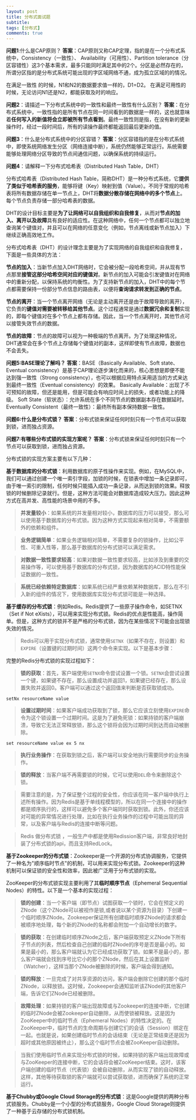 ```yaml
---
layout: post
title: 分布式面试题
subtitle:
tags: [分布式]
comments: true
---
```


**问题1**:什么是CAP原则？
**答案**：CAP原则又称CAP定理，指的是在一个分布式系统中，Consistency（一致性）、 Availability（可用性）、Partition tolerance（分区容错性）这3个基本需求，最多只能同时满足其中的2个。分区是必然存在的，所谓分区指的是分布式系统可能出现的字区域网络不通，成为孤立区域的的情况。

在满足一致性 的时候，N1和N2的数据要求值一样的，D1=D2。
在满足可用性的时候，无论访问N1还是N2，都能获取及时的响应。



**问题2**：请描述一下分布式系统中的一致性和最终一致性有什么区别？
**答案**：在分布式系统中，一致性指的是所有节点在同一时间看到的数据是一样的，这也就意味着**任何写入的新值将会立即被所有节点看到**。最终一致性则是指，在没有新的更新操作时，经过一段时间后，所有的读操作最终都能返回最后更新的值。

**问题3**：什么是分布式系统中的分区容错？
**答案**：分区容错指的是在分布式系统中，即使系统网络发生分区（网络连接中断），系统仍然能够正常运行。系统需要能够处理网络分区导致的节点间通信问题，以确保系统的持续运行。

**问题4**：请解释一下分布式哈希表（Distributed Hash Table，DHT）

分布式哈希表（Distributed Hash Table，简称DHT）是一种分布式系统，它**提供了类似于哈希表的服务**，能够将键（Key）映射到值（Value）。不同于常规的哈希表将所有数据存储在单一节点上，DHT将**数据分散存储在网络中的多个节点**上。每个节点负责存储一部分哈希表的数据。

DHT的设计目标主要是**为了让网络可以自我组织和自我修复**，从而对**节点的加入、离开以及故障**具有良好的适应性。在这种网络中，任何一个节点都可以独立地查询某个键值对，并且可以在网络的任意变化（例如，节点离线或新节点加入）下继续正确高效地工作。


分布式哈希表（DHT）的设计理念主要是为了实现网络的自我组织和自我修复，下面是一些具体的方法：

**节点的加入**：当新节点加入DHT网络时，它会被分配一段哈希空间，并从现有节点那里**接管这部分哈希空间对应的键值对**。新节点的加入可能会引发键值对在网络中的重新分配，以保持系统的均衡性。为了支持新节点的加入，DHT中的每个节点都需要保持一份部分节点信息的路由表，以便将**查询请求转发到正确的节点**。

**节点的离开**：当一个节点离开网络（无论是主动离开还是由于故障导致的离开），它负责的**键值对需要被转移给其他节点**。这个过程通常是通过**数据冗余和复制**实现的，即每个键值对在多个节点上都有存储。因此，当一个节点离开时，其他节点可以接管失效节点的数据。

**节点的故障**：节点的故障可以视为一种极端的节点离开。为了处理这种情况，DHT通常会在多个节点上存储每个键值对的副本，这样即使有节点故障，数据也不会丢失。


**问题5:BASE理论了解吗？**
**答案**：BASE（Basically Available、Soft state、Eventual consistency）是基于CAP理论逐步演化而来的，核心思想是即便不能达到强一致性（Strong consistency），也可以根据应用特点采用适当的方式来达到最终一致性（Eventual consistency）的效果。
Basically Available：出现了不可预知的故障，但还是能用，但是可能会有响应时间上的损失，或者功能上的降级。
Soft State（软状态）：允许系统在多个不同节点的数据副本存在数据延时。
Eventually Consistent（最终一致性）：最终所有副本保持数据一致性。


**问题6:什么是分布式锁？**
**答案**：分布式锁来保证任何时刻只有一个节点可以获取到锁，进而独占资源。


**问题7:有哪些分布式锁的实现方案呢？**
**答案**：分布式锁来保证任何时刻只有一个节点可以获取到锁，进而独占资源。


分布式锁的实现方案主要有以下几种：

**基于数据库的分布式锁**：利用数据库的原子性操作来实现。例如，在MySQL中，我们可以通过创建一个唯一索引字段，加锁的时候，在锁表中增加一条记录即可，由于唯一索引的限制，任何时候只能插入成功一条记录，从而达到锁的效果。释放锁的时候删除记录就行。但是，这种方法可能会对数据库造成较大压力。因此这种方式在高并发、高性能的场景中用的不多。

> **并发量较小**：如果系统的并发量相对较小，数据库的压力可以接受，那么可以使用基于数据库的分布式锁。因为这种方式实现起来相对简单，不需要额外的依赖和组件。

> **业务逻辑简单**：如果业务逻辑相对简单，不需要复杂的锁操作，比如公平性、可重入性等，那么基于数据库的分布式锁可以满足需求。

> **对数据一致性要求较高**：如果对数据一致性要求较高，比如涉及到重要的交易操作等，可以使用基于数据库的分布式锁，因为数据库的ACID特性能保证数据的一致性。

> **系统已经依赖特定数据库**：如果系统已经严重依赖某种数据库，那么在不引入新的组件的情况下，使用数据库实现分布式锁可能是一种选择。


**基于缓存的分布式锁**：例如Redis。Redis提供了一些原子操作命令，如SETNX（Set if Not eXists），可以用来实现分布式锁。Redis的优点是性能高，操作简单。但是，这种方式的锁并不是严格的分布式锁，因为在某些情况下可能会出现锁失效的情况。

> Redis可以用于实现分布式锁，通常使用`SETNX`（如果不存在，则设置）和`EXPIRE`（设置键的过期时间）这两个命令来实现。以下是基本步骤：

完整的Redis分布式锁的实现过程如下：

> **锁的获取**：首先，客户端使用`SETNX`命令尝试设置一个锁。`SETNX`会尝试设置一个键，如果键不存在，那么设置成功并返回1，如果键已经存在，那么设置失败并返回0。客户端可以通过这个返回值来判断是否获取锁成功。

```text
setNx resourceName value
```
> **设置过期时间**：如果客户端成功获取到了锁，那么它应该立刻使用`EXPIRE`命令为这个锁设置一个过期时间。这是为了避免死锁：如果持锁的客户端崩溃，导致它无法正常释放锁，那么这个锁将会因为过期时间到达而自动被删除。
```text
set resourceName value ex 5 nx
```
> **执行业务操作**：在获取到锁之后，客户端可以安全地执行需要同步的业务操作。

> **锁的释放**：当客户端不再需要锁的时候，它可以使用`DEL`命令来删除这个锁。

> 需要注意的是，为了保证整个过程的安全性，你应该在同一客户端中执行上述所有操作。因为Redis是基于单线程模型的，所以在同一个连接中的操作都是顺序执行的，这样可以避免多个客户端同时获取到锁。此外，你还应该对可能的异常情况进行处理，比如在执行业务操作的过程中可能出现的异常，以及客户端与Redis的连接中断等问题。

> Redis 做分布式锁 ，一般生产中都是使用Redission客户端，非常良好地封装了分布式锁的api，而且支持RedLock。


**基于Zookeeper的分布式锁**：Zookeeper是一个开源的分布式协调服务，它提供了一种名为"顺序临时节点"的机制，可以用来实现分布式锁。Zookeeper的这种机制可以保证锁的安全性和效率，因此被广泛用于分布式锁的实现。

ZooKeeper的分布式锁实现主要利用了其**临时顺序节点**（Ephemeral Sequential Nodes）的特性。以下是一个基本的实现过程：

> **锁的创建**：当一个客户端（即节点）试图获取一个锁时，它会在预定义的ZNode（这个ZNode可以被视作是锁,或者说以某个资源为目录）下创建一个临时顺序ZNode。Zookeeper保证所有创建临时顺序ZNode的请求都会被顺序地处理，每个新的ZNode的名称都会附加一个自动增长的数字。

> **锁的获取**：在创建临时顺序ZNode之后，客户端获取预定义ZNode下所有子节点的列表，然后检查自己创建的临时ZNode的序号是否是最小的。如果是最小的，那么客户端就认为它已经成功获取了锁。如果不是最小的，那么客户端就会找到序号比它小的那个ZNode，然后在其上设置监听（Watcher），这样当那个ZNode被删除的时候，客户端会得到通知。

> **锁的释放**：一旦完成了对共享资源的访问，客户端会删除它创建的那个临时ZNode，以释放锁。这时候，Zookeeper会通知监听该ZNode的其他客户端，告诉它们ZNode已经被删除。

> **故障处理**：如果持锁的客户端出现故障或与Zookeeper的连接中断，它创建的临时ZNode会被Zookeeper自动删除，从而使锁被释放。这是因为ZooKeeper中的临时节点（Ephemeral Nodes）的特性决定的。在ZooKeeper中，临时节点的生命周期与创建它们的会话（Session）绑定在一起。也就是说，如果创建临时节点的会话结束（无论是正常结束还是因为超时或其他原因被终止），那么这个临时节点会被ZooKeeper自动删除。

> 当我们使用临时节点来实现分布式锁的时候，如果持锁的客户端出现故障或与ZooKeeper的连接中断，它的会话将会被ZooKeeper结束。这时，该客户端创建的临时节点（代表锁）会被自动删除，从而实现了锁的自动释放。这样，其他等待获取锁的客户端就可以尝试获取锁，进而确保了系统的正常运行。

**基于Chubby或Google Cloud Storage的分布式锁**：这是Google提供的两种分布式锁服务。Chubby是一个小型的分布式锁服务，Google Cloud Storage则提供了一种基于云存储的分布式锁机制。

